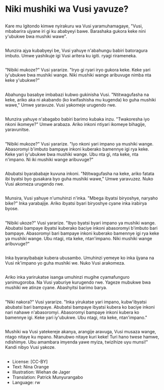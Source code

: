 # Niki mushiki wa Vusi yavuze?

##
Kare mu Igitondo kimwe nyirakuru wa Vusi yaramuhamagaye, "Vusi, mbabarira ujyane iri gi ku ababyeyi bawe. Barashaka gukora keke nini y'ubukwe bwa mushiki wawe".

##
Munzira ajya kubabyeyi be, Vusi yahuye n'abahungu babiri batoragura imbuto. Umwe yashikuje igi Vusi aritera ku igiti. ryagi rirameneka.

##
"Nibiki mukoze?" Vusi yararize. "Iryo gi ryari iryo gukora keke. Keke yari iy'ubukwe bwa mushiki wange. Niki mushiki wange aribuvuge nimba nta keke y'ubukwe?"

##
Abahungu basabye imbabazi kubwo gukinisha Vusi. "Ntitwagufasha na keke, ariko aka ni akabando (ko kwifashisha mu kugenda) ko guha mushiki wawe," Umwe yaravuze. Vusi yakomeje urugendo rwe.

##
Munzira yahuye n'abagabo babiri barimo kubaka inzu. "Twakoresha iyo nkoni ikomeye?" Umwe arabaza. Ariko inkoni ntiyari ikomeye bihagije, yaravunitse.

##
"Nibiki mukoze?" Vusi yararize. "Iyo nkoni yari impano ya mushiki wange. Abasoromyi b'imbuto bampaye inkoni kuberako bamennye igi rya keke. Keke yari iy'ubukwe bwa mushiki wange. Ubu nta gi, nta keke, nta n'impano. Ni iki mushiki wange aribuvuge?"

##
Abubatsi byarababaje kuvuna inkoni. "Ntitwagufasha na keke, ariko fatata ibi byatsi byo gusakara byo guha mushiki wawe," Umwe yaravuzez. Nuko Vusi akomeza urugendo rwe.

##
Munsira, Vusi yahuye n'umuhinzi n'inka. "Mbega ibyatsi biryoshye, naryaho bike?" Inka yarabajije. Ariko ibyatsi byari biryoshye cyane inka irabirya byose.

##
"Nibiki ukoze?" Vusi yararize. "Ibyo byatsi byari impano ya mushiki wange. Abubatsi bampaye ibyatsi kuberako baciye inkoni abasoromyi b'imbuto bari bampaye. Abasoromyi bari bampaye inkoni kuberako bamennye igi rya keke ya mushiki wange. Ubu ntagi, nta keke, ntan'impano. Niki mushiki wange aribuvuge?"

##
Inka byarayibabaje kubera ubusambo. Umuhinzi yemeye ko inka ijyana na Vusi nk'impano yo guha mushiki we. Nuko Vusi arakomeza.

##
Ariko inka yarirukatse isanga umuhinzi mugihe cyamafunguro yanimugoroba. Na Vusi yaburiye kurugendo rwe. Yageze mubukwe bwa mushiki we atinze cyane. Abashyitsi barimo barya.

##
"Niki nakora?" Vusi yararize. "Inka yirukatse yari impano, kubw'ibyatsi abubatsi bari bampaye. Abubatsi bampaye ibyatsi kubera ko baciye inkoni nari nahawe n'abasoromyi. Abasoromyi bampaye inkoni kubera ko bamennye igi. Keke yari iy'ubukwe. Ubu ntagi, nta keke, ntan'impano."

##
Mushiki wa Vusi yatekereje akanya, arangije aravuga, Vusi musaza wange, ntago nitaye ku mpano. Ntanubwo nitaye kuri keke! Turi hano twese hamwe, ndishimye. Ubu amambara imyenda yawe myiza, twizihize uyu munsi!" Kandi nibyo Vusi yakoze.

##
* License: [CC-BY]
* Text: Nina Orange
* Illustration: Wiehan de Jager
* Translation: Patrick Munyurangabo
* Language: rw
